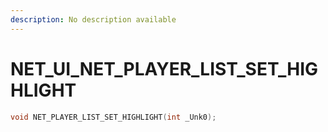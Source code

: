 ```yaml
---
description: No description available 
---
```


# NET_UI\_NET_PLAYER_LIST_SET_HIGHLIGHT

```cpp
void NET_PLAYER_LIST_SET_HIGHLIGHT(int _Unk0);
```